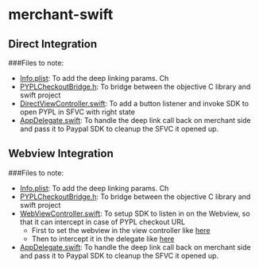 # merchant-swift

## Direct Integration

###Files to note:

* [Info.plist](https://github.com/pvenkatakrishnan/merchant-swift/blob/master/merchant-swift/Info.plist#L44-L58): To add the deep linking params. Ch
* [PYPLCheckoutBridge.h](https://github.com/pvenkatakrishnan/merchant-swift/blob/master/merchant-swift/PYPLCheckoutBridge.h): To bridge between the objective C library and swift project
* [DirectViewController.swift](https://github.com/pvenkatakrishnan/merchant-swift/blob/master/merchant-swift/DirectViewController.swift#L41): To add a button listener and invoke SDK to open PYPL in SFVC with right state
* [AppDelegate.swift](https://github.com/pvenkatakrishnan/merchant-swift/blob/master/merchant-swift/AppDelegate.swift#L44-L51): To handle the deep link call back on merchant side and pass it to Paypal SDK to cleanup the SFVC it opened up.

## Webview Integration

###Files to note:

* [Info.plist](https://github.com/pvenkatakrishnan/merchant-swift/blob/master/merchant-swift/Info.plist#L44-L58): To add the deep linking params. Ch
* [PYPLCheckoutBridge.h](https://github.com/pvenkatakrishnan/merchant-swift/blob/master/merchant-swift/PYPLCheckoutBridge.h): To bridge between the objective C library and swift project
* [WebViewController.swift](https://github.com/pvenkatakrishnan/merchant-swift/blob/master/merchant-swift/WebViewController.swift): To setup SDK to listen in on the Webview, so that it can intercept in case of PYPL checkout URL
  * First to set the webview in the view controller like [here](https://github.com/pvenkatakrishnan/merchant-swift/blob/master/merchant-swift/WebViewController.swift#L24)
  * Then to intercept it in the delegate like [here](https://github.com/pvenkatakrishnan/merchant-swift/blob/master/merchant-swift/WebViewController.swift#L35)
* [AppDelegate.swift](https://github.com/pvenkatakrishnan/merchant-swift/blob/master/merchant-swift/AppDelegate.swift#L44-L51): To handle the deep link call back on merchant side and pass it to Paypal SDK to cleanup the SFVC it opened up.
